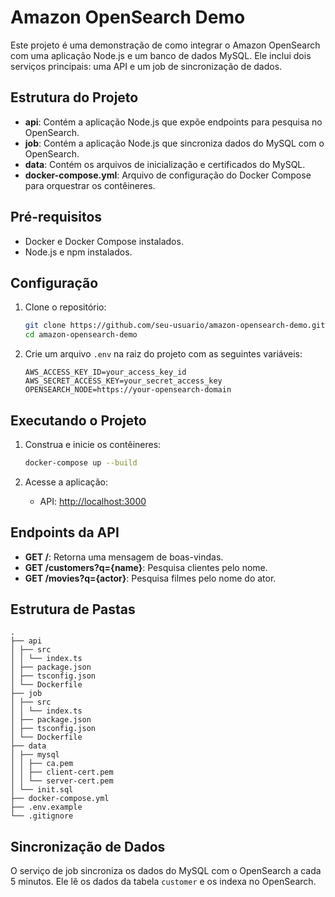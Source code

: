 # Amazon OpenSearch Demo

Este projeto é uma demonstração de como integrar o Amazon OpenSearch com uma aplicação Node.js e um banco de dados MySQL. Ele inclui dois serviços principais: uma API e um job de sincronização de dados.

## Estrutura do Projeto

- **api**: Contém a aplicação Node.js que expõe endpoints para pesquisa no OpenSearch.
- **job**: Contém a aplicação Node.js que sincroniza dados do MySQL com o OpenSearch.
- **data**: Contém os arquivos de inicialização e certificados do MySQL.
- **docker-compose.yml**: Arquivo de configuração do Docker Compose para orquestrar os contêineres.

## Pré-requisitos

- Docker e Docker Compose instalados.
- Node.js e npm instalados.

## Configuração

1. Clone o repositório:

   ```bash
   git clone https://github.com/seu-usuario/amazon-opensearch-demo.git
   cd amazon-opensearch-demo
   ```

2. Crie um arquivo `.env` na raiz do projeto com as seguintes variáveis:

   ```env
   AWS_ACCESS_KEY_ID=your_access_key_id
   AWS_SECRET_ACCESS_KEY=your_secret_access_key
   OPENSEARCH_NODE=https://your-opensearch-domain
   ```

## Executando o Projeto

1. Construa e inicie os contêineres:

   ```bash
   docker-compose up --build
   ```

2. Acesse a aplicação:

   - API: [http://localhost:3000](http://localhost:3000)

## Endpoints da API

- **GET /**: Retorna uma mensagem de boas-vindas.
- **GET /customers?q={name}**: Pesquisa clientes pelo nome.
- **GET /movies?q={actor}**: Pesquisa filmes pelo nome do ator.

## Estrutura de Pastas

```plaintext
.
├── api
│ ├── src
│ │ └── index.ts
│ ├── package.json
│ ├── tsconfig.json
│ └── Dockerfile
├── job
│ ├── src
│ │ └── index.ts
│ ├── package.json
│ ├── tsconfig.json
│ └── Dockerfile
├── data
│ ├── mysql
│ │ ├── ca.pem
│ │ ├── client-cert.pem
│ │ └── server-cert.pem
│ └── init.sql
├── docker-compose.yml
├── .env.example
└── .gitignore
```

## Sincronização de Dados

O serviço de job sincroniza os dados do MySQL com o OpenSearch a cada 5 minutos. Ele lê os dados da tabela `customer` e os indexa no OpenSearch.
